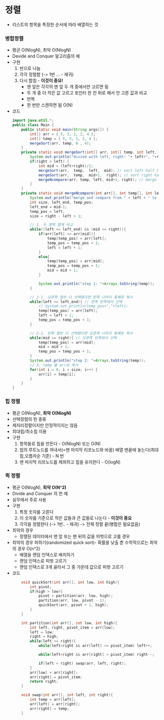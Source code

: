 # 정렬
- 리스트의 항목을 특정한 순서에 따라 배열하는 것

### 병합정렬
- 평균 O(NlogN), 최악 O(NlogN)
- Devide and Conquer 알고리즘의 예
- 구현
    1. 반으로 나눔
    2. 각각 정렬함 (-> 1번 ... - 재귀)
    3. 다시 합침 - **이것이 중요!**
        - 맨 앞은 각각의 맨 앞 두 개 중에서만 고르면 됨
        - 두 개 중 더 작은 값 고르고 포인터 한 칸 뒤로 해서 안 고른 값과 비교 
        - 반복  
        - 한 번만 스캔하면 됨 O(N)
- 코드
    ```java
    import java.util.*;
    public class Main {
        public static void main(String args[]) {
            int[] arr = { 5, 3, 1, 2, 4 };
            int[] temp = { 5, 3, 1, 2, 4 };
            mergeSort(arr, temp, 0 , 4);
        }
        private static void mergeSort(int[] arr, int[] temp, int left, int right) {
            System.out.println("divied with left, right: "+ left+", "+right);
            if(right > left) {
                int mid = (left+right)/2;
                mergeSort(arr,  temp,  left,  mid); // sort left half (recursive)
                mergeSort(arr,  temp,  mid+1,  right); // sort right half (recursive)
                mergeNcompare(arr, temp, left, mid+1, right); // merge two sub array
            }
        }
        private static void mergeNcompare(int arr[], int temp[], int left, int mid, int right) {
            System.out.println("merge and compare from " + left + " to " + right);
            int size, left_end, temp_pos;
            left_end = mid-1;
            temp_pos = left;
            size = right - left + 1;

            // 1. 두 영역 함께 비교
            while((left <= left_end) && (mid <= right)){
                if(arr[left] <= arr[mid]){
                    temp[temp_pos] = arr[left];
                    temp_pos = temp_pos + 1;
                    left = left + 1;
                }
                else{
                    temp[temp_pos] = arr[mid];
                    temp_pos = temp_pos + 1;
                    mid = mid + 1;
                }

                System.out.println("step 1: "+Arrays.toString(temp));
            }

            // 2-1. 오른쪽 절반 다 선택됐다면 왼쪽 나머지 통째로 복사
            while(left <= left_end){ // 왼쪽 반쪽에서 선택
                // System.out.println(temp_pos+","+left);
                temp[temp_pos] = arr[left];
                left = left + 1;
                temp_pos = temp_pos + 1;
            }

            // 2-2. 왼쪽 절반 다 선택됐다면 오른쪽 나머지 통째로 복사 
            while(mid <= right){ // 오른쪽 반쪽에서 선택
                temp[temp_pos] = arr[mid];
                mid = mid + 1;
                temp_pos = temp_pos + 1;
            }
            System.out.println("step 2: "+Arrays.toString(temp));
            // 3. temp 를 arr로 복사
            for(int i = 0; i < size; i++) { 
                arr[i] = temp[i];
            }
        }
    }
    ```

### 힙 정렬
- 평균 O(NlogN), **최악 O(NlogN)**
- 선택정렬의 한 종류
- 제자리정렬이지만 안정적이지는 않음
- 최대힙/최소힙 이용
- 구현
    1. 항목들로 힙을 만든다 - O(NlogN) 또는 O(N)
    2. 힙의 루트노드를 꺼내서(=맨 마지막 리프노드와 바꿈) 배열 맨끝에 놓는다(최대힙,오름차순 기준) - N 번
    3. 맨 마지막 리프노드를 제외하고 힙을 유지한다 - O(logN)

### 퀵 정렬
- 평균 O(NlogN), **최악 O(N^2)**
- Divide and Conquer 의 한 예
- 실무에서 주로 사용
- 구현
    1. 특정 숫자를 고른다
    2. 이 숫자를 기준으로 작은 값들과 큰 값들로 나눈다 - **이것이 중요**
    3. 각각을 정렬한다 (-> 1번.. - 재귀) -> 전체 정렬 끝(병합은 필요없음)
- 최악의 경우
    - 정렬된 데이터에서 맨 앞 또는 맨 뒤의 값을 피벗으로 고를 경우  
- 최악의 경우 피하기(randomized quick sort)- 확률을 낮출 뿐 수학적으로는 최악의 경우 O(n^2)
    - 배열을 랜덤 인덱스로 배치하기   
    - 랜덤 인덱스로 피벗 고르기
    - 랜덤 인덱스로 3개 골라서 그 중 가운데 값으로 피벗 고르기   
- 코드
    ```c
        void quickSort(int arr[], int low, int high){
            int pivot;
            if(high > low){
                pivot = partition(arr, low, high);
                partition(arr, low, pivot - 1);    
                quickSort(arr, pivot + 1, high);
            }
        }

        int partition(int arr[], int low, int high){
            int left, right, pivot_item = arr[low];
            left = low;
            right = high;
            while(left <= right){
                while(left<right && arr[left] <= pivot_item) left++;

                while(left<right && arr[right] > pivot_item) right--;

                if(left < right) swap(arr, left, right);
            }
            arr[low] = arr[right];
            arr[right] = pivot_item;
            return right;
        }

        void swap(int arr[], int left, int right){
            int temp = arr[left];
            arr[left] = arr[right];
            arr[right] = temp;
        }
    ```

